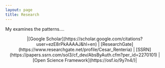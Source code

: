 ```yaml
---
layout: page
title: Research
---
```

My examines the patterns....


<center> |[Google Scholar](https://scholar.google.com/citations?user=ezE8rPkAAAAJ&hl=en) | [ResearchGate](https://www.researchgate.net/profile/Cesar_Renteria) | [SSRN](https://papers.ssrn.com/sol3/cf_dev/AbsByAuth.cfm?per_id=2270101) | [Open Science Framework](https://osf.io/9y7n4/)| </center>


<!--stackedit_data:
eyJoaXN0b3J5IjpbLTY2MzcwMTkyNCwtODkwNTA4MDIxLC01MD
M2MDIxOTBdfQ==
-->